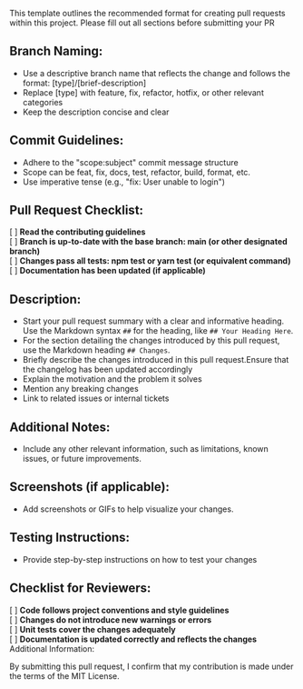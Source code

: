 This template outlines the recommended format for creating pull requests within this project. Please fill out all sections before submitting your PR

## Branch Naming:

- Use a descriptive branch name that reflects the change and follows the format: [type]/[brief-description]
- Replace [type] with feature, fix, refactor, hotfix, or other relevant categories
- Keep the description concise and clear

## Commit Guidelines:

- Adhere to the "scope:subject" commit message structure
- Scope can be feat, fix, docs, test, refactor, build, format, etc.
- Use imperative tense (e.g., "fix: User unable to login")
## Pull Request Checklist:

[ ] **Read the contributing guidelines** <br />
[ ] **Branch is up-to-date with the base branch: main (or other designated branch)**<br />
[ ] **Changes pass all tests: npm test or yarn test (or equivalent command)**<br />
[ ] **Documentation has been updated (if applicable)**<br />
## Description:
- Start your pull request summary with a clear and informative heading. Use the Markdown syntax `##` for the heading, like `## Your Heading Here`.
- For the section detailing the changes introduced by this pull request, use the Markdown heading `## Changes`. 
- Briefly describe the changes introduced in this pull request.Ensure that the changelog has been updated accordingly
- Explain the motivation and the problem it solves
- Mention any breaking changes
- Link to related issues or internal tickets
## Additional Notes:

- Include any other relevant information, such as limitations, known issues, or future improvements.
## Screenshots (if applicable):

- Add screenshots or GIFs to help visualize your changes.
## Testing Instructions:

- Provide step-by-step instructions on how to test your changes 
## Checklist for Reviewers:

[ ] **Code follows project conventions and style guidelines**<br />
[ ] **Changes do not introduce new warnings or errors**<br />
[ ] **Unit tests cover the changes adequately**<br />
[ ] **Documentation is updated correctly and reflects the changes**<br />
Additional Information:

By submitting this pull request, I confirm that my contribution is made under the terms of the MIT License.